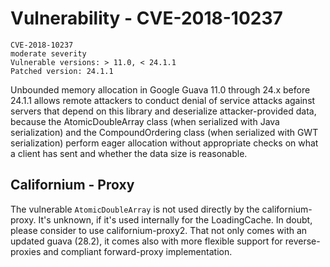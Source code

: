 # Vulnerability - CVE-2018-10237

```
CVE-2018-10237
moderate severity
Vulnerable versions: > 11.0, < 24.1.1
Patched version: 24.1.1
```

Unbounded memory allocation in Google Guava 11.0 through 24.x before 24.1.1 allows remote attackers to conduct denial of service attacks against servers that depend on this library and deserialize attacker-provided data, because the AtomicDoubleArray class (when serialized with Java serialization) and the CompoundOrdering class (when serialized with GWT serialization) perform eager allocation without appropriate checks on what a client has sent and whether the data size is reasonable.

## Californium - Proxy

The vulnerable `AtomicDoubleArray` is not used directly by the californium-proxy. It's unknown, if it's used internally for the LoadingCache. In doubt, please consider to use californium-proxy2. That not only comes with an updated guava (28.2), it comes also with more flexible support for reverse-proxies and compliant forward-proxy implementation.
